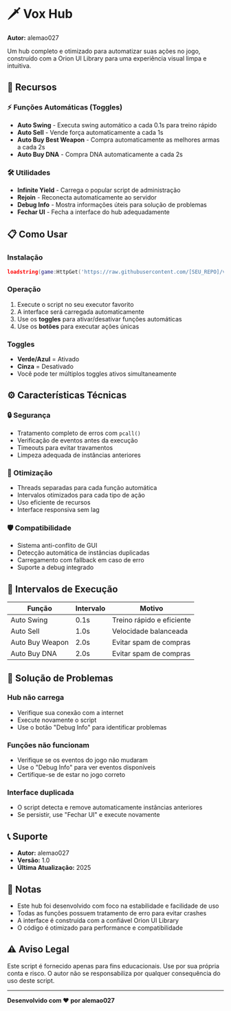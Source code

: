 # 🗡️ Vox Hub

**Autor:** alemao027

Um hub completo e otimizado para automatizar suas ações no jogo, construído com a Orion UI Library para uma experiência visual limpa e intuitiva.

## 🚀 Recursos

### ⚡ Funções Automáticas (Toggles)
- **Auto Swing** - Executa swing automático a cada 0.1s para treino rápido
- **Auto Sell** - Vende força automaticamente a cada 1s
- **Auto Buy Best Weapon** - Compra automaticamente as melhores armas a cada 2s
- **Auto Buy DNA** - Compra DNA automaticamente a cada 2s

### 🛠️ Utilidades
- **Infinite Yield** - Carrega o popular script de administração
- **Rejoin** - Reconecta automaticamente ao servidor
- **Debug Info** - Mostra informações úteis para solução de problemas
- **Fechar UI** - Fecha a interface do hub adequadamente

## 📋 Como Usar

### Instalação
```lua
loadstring(game:HttpGet('https://raw.githubusercontent.com/[SEU_REPO]/vox-hub/main/script.lua'))()
```

### Operação
1. Execute o script no seu executor favorito
2. A interface será carregada automaticamente
3. Use os **toggles** para ativar/desativar funções automáticas
4. Use os **botões** para executar ações únicas

### Toggles
- **Verde/Azul** = Ativado
- **Cinza** = Desativado
- Você pode ter múltiplos toggles ativos simultaneamente

## ⚙️ Características Técnicas

### 🔒 Segurança
- Tratamento completo de erros com `pcall()`
- Verificação de eventos antes da execução
- Timeouts para evitar travamentos
- Limpeza adequada de instâncias anteriores

### 🎯 Otimização
- Threads separadas para cada função automática
- Intervalos otimizados para cada tipo de ação
- Uso eficiente de recursos
- Interface responsiva sem lag

### 🛡️ Compatibilidade
- Sistema anti-conflito de GUI
- Detecção automática de instâncias duplicadas
- Carregamento com fallback em caso de erro
- Suporte a debug integrado

## 🔧 Intervalos de Execução

| Função | Intervalo | Motivo |
|--------|-----------|--------|
| Auto Swing | 0.1s | Treino rápido e eficiente |
| Auto Sell | 1.0s | Velocidade balanceada |
| Auto Buy Weapon | 2.0s | Evitar spam de compras |
| Auto Buy DNA | 2.0s | Evitar spam de compras |

## 🚨 Solução de Problemas

### Hub não carrega
- Verifique sua conexão com a internet
- Execute novamente o script
- Use o botão "Debug Info" para identificar problemas

### Funções não funcionam
- Verifique se os eventos do jogo não mudaram
- Use o "Debug Info" para ver eventos disponíveis
- Certifique-se de estar no jogo correto

### Interface duplicada
- O script detecta e remove automaticamente instâncias anteriores
- Se persistir, use "Fechar UI" e execute novamente

## 📞 Suporte

- **Autor:** alemao027
- **Versão:** 1.0
- **Última Atualização:** 2025

## 📜 Notas

- Este hub foi desenvolvido com foco na estabilidade e facilidade de uso
- Todas as funções possuem tratamento de erro para evitar crashes
- A interface é construída com a confiável Orion UI Library
- O código é otimizado para performance e compatibilidade

## ⚠️ Aviso Legal

Este script é fornecido apenas para fins educacionais. Use por sua própria conta e risco. O autor não se responsabiliza por qualquer consequência do uso deste script.

---

**Desenvolvido com ❤️ por alemao027**

